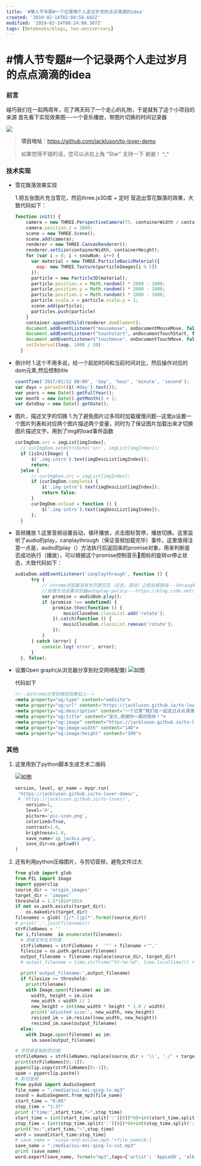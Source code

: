 ```yaml
---
title: '#情人节专题#一个记录两个人走过岁月的点点滴滴的idea'
created: '2019-02-14T02:04:58.602Z'
modified: '2019-02-14T08:24:00.307Z'
tags: [Notebooks/blogs, two-anniversary]
---
```


# \#情人节专题#一个记录两个人走过岁月的点点滴滴的idea

### 前言
碰巧我们在一起两周年，花了两天码了一个走心的礼物，于是就有了这个小项目的来源
首先看下实现效果图---一个音乐播放，带图片切换的时间记录器

![](.\screenshots\IMG_0690.GIF)

> **项目地址**：https://github.com/jackluson/to-lover-demo

> 如果觉得不错的话，您可以点右上角 "Star" 支持一下 谢谢！ ^_^

### 技术实现
  - 雪花飘落效果实现

    1.把五张图片充当雪花，然后three.js3D库 + 定时 营造出雪花飘落的效果，大致代码如下：

    ```js
    function init() {
        camera = new THREE.PerspectiveCamera(75, containerWidth / containerHeight, 1, 10000);
        camera.position.z = 1000;
        scene = new THREE.Scene();
        scene.add(camera);
        renderer = new THREE.CanvasRenderer();
        renderer.setSize(containerWidth, containerHeight);
        for (var i = 0; i < snowNum; i++) {
          var material = new THREE.ParticleBasicMaterial({
            map: new THREE.Texture(particleImages[i % 5])
          });
          particle = new Particle3D(material);
          particle.position.x = Math.random() * 2000 - 1000;
          particle.position.y = Math.random() * 2000 - 1000;
          particle.position.z = Math.random() * 2000 - 1000;
          particle.scale.x = particle.scale.y = 1;
          scene.add(particle);
          particles.push(particle)
        }
        container.appendChild(renderer.domElement);
        document.addEventListener("mousemove", onDocumentMouseMove, false);
        document.addEventListener("touchstart", onDocumentTouchStart, false);
        document.addEventListener("touchmove", onDocumentTouchMove, false);
        setInterval(loop, 1000 / 50)
      }
    ```

  - 倒计时
    1.这个不用多说，给一个起初时间和当前时间对比，然后操作对应的dom元素,然后控制title

    ```js
    countTime('2017/02/12 00:00', 'day', 'hour', 'minute', 'second');
    var days = parseInt($('#day').text());
    var years = new Date().getFullYear();
    var month = new Date().getMonth() + 1;
    var dateDay = new Date().getDate();
    ```

  - 图片，描述文字的切换
    1.为了避免图片过多同时加载缓慢问题--这里js设置一个图片列表和对应两个图片描述两个变量，同时为了保证图片加载出来才切换图片描述文字，用到了img的load事件函数

    ```js
    curImgDom.src = imgList[imgIndex];
      // curImgDom.setAttribute('src', imgList[imgIndex]);
      if (isInitImage) {
          $('.img-intro').text(imgDescList[imgIndex]);
          return;
      }else {
          // curImgDom.src = imgList[imgIndex];
          if (curImgDom.complete) {
              $('.img-intro').text(imgDescList[imgIndex]);
              return false;
          }
          curImgDom.onload = function () {
              $('.img-intro').text(imgDescList[imgIndex]);
          };
      }
    ```

  - 音频播放
    1.这里音频设置自动，循环播放，点击图标暂停，播放切换。这里监听了audio的play，canplaythrough（保证音频加载完毕）事件，这里值得注意一点是，audio的play（）方法执行后返回来的promise对象，用来判断是否成功执行（播放），可以根据这个promise控制音乐🎵图标的旋转or停止状态，大致代码如下：

    ```javascript
    audioDom.addEventListener('canplaythrough', function () {
          try {
              // chrome浏览器没有也页面交互（点击，滚动）之前会报错误---Uncaught（in promise）DOMException：play（）
              //处理方法设置浏览器autoplay-policy---https://blog.csdn.net/super_XYQ/article/details/83026792
              var promise = audioDom.play();
              if (promise !== undefined) {
                  promise.then(function () {
                      musicCloseDom.classList.add('rotate');
                  }).catch(function () {
                      musicCloseDom.classList.remove('rotate');
                  });
              }
          } catch (error) {
              console.log('error', error);
          }
      }, false);
    ```

  - 设置Open graph(从浏览器分享到社交网络配置)
    ![如图](.\screenshots\IMG_0694(20190214-151718).jpg)

    代码如下

    ```html
    <!--从chrome分享到微信效果如上-->
    <meta property="og:type" content="website">
    <meta property="og:url" content="https://jackluson.github.io/to-lover-demo/">
    <meta property="og:description" content="一个记录“我们在一起走过点点滴滴”的idea">
    <meta property="og:title" content="宝贝,感谢你一直的陪伴！">
    <meta property="og:image" content="https://jackluson.github.io/to-lover-demo/pic-icon.png">
    <meta property="og:image:width" content="140">
    <meta property="og:image:height" content="109">
    ```

    

### 其他

1. 这里用到了python脚本生成艺术二维码

   ![如图](.\screenshots\ip_jackLu.png)

   ```python
   version, level, qr_name = myqr.run(
   	'https://jackluson.github.io/to-lover-demo/',
   	# 'https://jackluson.github.io/to-lover/',
       version=1,
       level='H',
       picture='pic-icon.png',
       colorized=True,
       contrast=1.0,
       brightness=1.0,
       save_name='ip_jackLu.png',
       save_dir=os.getcwd()
   )
   ```

2. 还有利用python压缩图片，与剪切音频，避免文件过大

   ```python
   from glob import glob
   from PIL import Image
   import pyperclip
   source_dir = 'origin_images'
   target_dir = 'images'
   threshold = 1.5*1024*1024
   if not os.path.exists(target_dir):
       os.makedirs(target_dir)
   filenames = glob('{}/*.[jp]*'.format(source_dir))
   # print(','.join(filenames))
   strFileNames = ''
   for i,filename  in enumerate(filenames):
     # 拼接文件名字符串
     strFileNames = strFileNames +  '"' + filename +'",'
     filesize = os.path.getsize(filename)
     output_filename = filename.replace(source_dir, target_dir)
     # output_filename = time.strftime("%Y-%m-%d", time.localtime()) + '000' + str(i) + '.png';
   
     print('output_filename:',output_filename)
     if filesize >= threshold:
       print(filename)
       with Image.open(filename) as im:
         width, height = im.size
         new_width = width // 2
         new_height = int(new_width * height * 1.0 / width)
         print('adjusted size:', new_width, new_height)
         resized_im = im.resize((new_width, new_height))
         resized_im.save(output_filename)
     else:
       with Image.open(filename) as im:
         im.save(output_filename)
   
   # 字符串复制到剪切板
   strFileNames = strFileNames.replace(source_dir + '\\', './' + target_dir + '/')
   print(strFileNames[0:-1]);
   pyperclip.copy(strFileNames[0:-1]);
   spam = pyperclip.paste()
   # 剪切音频
   from pydub import AudioSegment
   file_name = "./media/zui-mei-qing-lv.mp3"
   sound = AudioSegment.from_mp3(file_name)
   start_time = "0:08"
   stop_time = "1:37"
   print ("time:",start_time,"~",stop_time)
   start_time = (int(start_time.split(':')[0])*60+int(start_time.split(':')[1]))*1000
   stop_time = (int(stop_time.split(':')[0])*60+int(stop_time.split(':')[1]))*1000
   print("ms:",start_time,"~",stop_time)
   word = sound[start_time:stop_time]
   # save_name = "xiaye-and-anlian.mp3-"+file_name[6:]
   save_name = "./media/zui-mei-qing-lv-cut.mp3"
   print (save_name)
   word.export(save_name, format="mp3",tags={'artist': 'AppLeU0', 'album': save_name[:-4]})
   ```

   